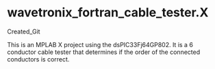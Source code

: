 # wavetronix_fortran_cable_tester.X
Created_Git

This is an MPLAB X project using the dsPIC33Fj64GP802. 
It is a 6 conductor cable tester that determines if the order of the connected conductors is correct.
